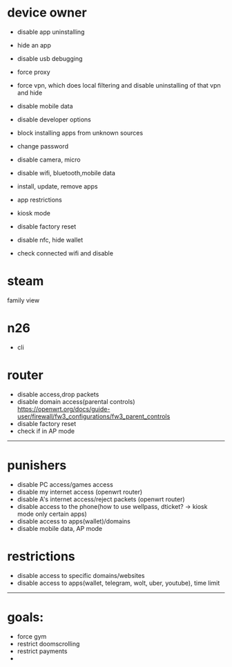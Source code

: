 # device owner
* disable app uninstalling
* hide an app
* disable usb debugging
* force proxy
* force vpn, which does local filtering and disable uninstalling of that vpn and hide
* disable mobile data
* disable developer options
* block installing apps from unknown sources
* change password


* disable camera, micro
* disable wifi, bluetooth,mobile data
* install, update, remove apps
* app restrictions
* kiosk mode
* disable factory reset
* disable nfc, hide wallet
* check connected wifi and disable


# steam 
family view

# n26
* cli

# router
* disable access,drop packets
* disable domain access(parental controls) https://openwrt.org/docs/guide-user/firewall/fw3_configurations/fw3_parent_controls
* disable factory reset
* check if in AP mode


---
# punishers
* disable PC access/games access
* disable my internet access (openwrt router)
* disable A's internet access/reject packets (openwrt router)
* disable access to the phone(how to use wellpass, dticket? -> kiosk mode only certain apps)
* disable access to apps(wallet)/domains
* disable mobile data, AP mode



# restrictions
* disable access to specific domains/websites
* disable access to apps(wallet, telegram, wolt, uber, youtube), time limit
---
# goals: 
* force gym
* restrict doomscrolling
* restrict payments
* 